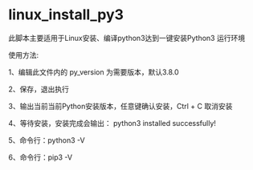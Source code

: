 # linux_install_py3
此脚本主要适用于Linux安装、编译python3达到一键安装Python3 运行环境

使用方法:

1、编辑此文件内的 py_version 为需要版本，默认3.8.0

2、保存，退出执行

3、输出当前当前Python安装版本，任意键确认安装，Ctrl + C 取消安装

4、等待安装，安装完成会输出： python3 installed successfully!

5、命令行：python3 -V

6、命令行：pip3 -V 
